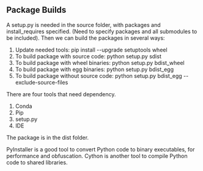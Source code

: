## Package Builds
A setup.py is needed in the source folder, with packages and install_requires
specified. (Need to specify packages and all submodules to be included). Then
we can build the packages in several ways:
1. Update needed tools: pip install --upgrade setuptools wheel
2. To build package with source code: python setup.py sdist
3. To build package with wheel binaries: python setup.py bdist_wheel
4. To build package with egg binaries: python setup.py bdist_egg
5. To build package without source code: python setup.py bdist_egg 
--exclude-source-files  

There are four tools that need dependency.  
1. Conda
2. Pip
3. setup.py
4. IDE

The package is in the dist folder.

PyInstaller is a good tool to convert Python code to binary executables, for
performance and obfuscation. Cython is another tool to compile Python code to
shared libraries.